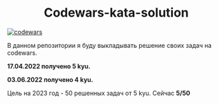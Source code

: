 <h1 align="center">Codewars-kata-solution </h1>

[![codewars](https://www.codewars.com/users/MgKraynova/badges/large)](https://www.codewars.com/users/MgKraynova)  

В данном репозитории я буду выкладывать решение своих задач на codewars.

**17.04.2022 получено 5 kyu.**

**03.06.2022 получено 4 kyu.**

Цель на 2023 год - 50 решенных задач от 5 kyu. Сейчас **5/50**


